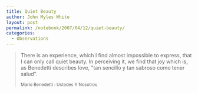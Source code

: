 ```yaml
---
title: Quiet Beauty
author: John Myles White
layout: post
permalink: /notebook/2007/04/12/quiet-beauty/
categories:
  - Observations
---
```


<blockquote>
There is an experience, which I find almost impossible to express, that I can only call quiet beauty. In perceiving it, we find that joy which is, as Benedetti describes love, "tan sencillo y tan sabroso como tener salud".

<small>Mario Benedetti : Ustedes Y Nosotros</small>
</blockquote>
